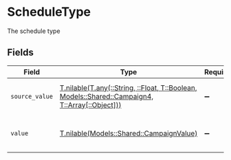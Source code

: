 # ScheduleType

The schedule type


## Fields

| Field                                                                                                                                        | Type                                                                                                                                         | Required                                                                                                                                     | Description                                                                                                                                  | Example                                                                                                                                      |
| -------------------------------------------------------------------------------------------------------------------------------------------- | -------------------------------------------------------------------------------------------------------------------------------------------- | -------------------------------------------------------------------------------------------------------------------------------------------- | -------------------------------------------------------------------------------------------------------------------------------------------- | -------------------------------------------------------------------------------------------------------------------------------------------- |
| `source_value`                                                                                                                               | [T.nilable(T.any(::String, ::Float, T::Boolean, Models::Shared::Campaign4, T::Array[::Object]))](../../models/shared/campaignsourcevalue.md) | :heavy_minus_sign:                                                                                                                           | The source value of the schedule type.                                                                                                       | Immediate                                                                                                                                    |
| `value`                                                                                                                                      | [T.nilable(Models::Shared::CampaignValue)](../../models/shared/campaignvalue.md)                                                             | :heavy_minus_sign:                                                                                                                           | The schedule type of the campaign.                                                                                                           | immediate                                                                                                                                    |